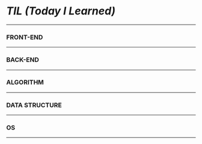 # *TIL (Today I Learned)*
---
### FRONT-END
---
### BACK-END
---
### ALGORITHM
---
### DATA STRUCTURE
---
### OS
---
